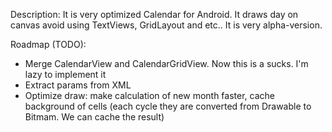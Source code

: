 Description:
It is very optimized Calendar for Android.
It draws day on canvas avoid using TextViews, GridLayout and etc..
It is very alpha-version.

Roadmap (TODO):
* Merge CalendarView and CalendarGridView. Now this is a sucks. I'm lazy to implement it
* Extract params from XML
* Optimize draw: make calculation of new month faster, cache background of cells (each cycle they are converted from Drawable to Bitmam. We can cache the result)